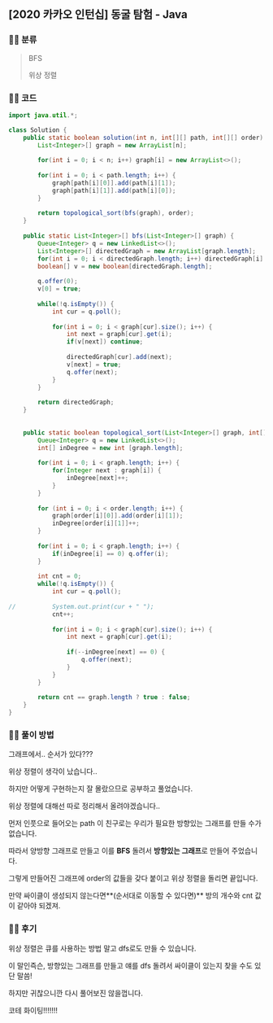 ## [2020 카카오 인턴십] 동굴 탐험 - Java

###    :man_cartwheeling: ​분류

> BFS
>
> 위상 정렬



###  :man_cartwheeling: 코드

```java
import java.util.*;

class Solution {
    public static boolean solution(int n, int[][] path, int[][] order) {
        List<Integer>[] graph = new ArrayList[n];
        
        for(int i = 0; i < n; i++) graph[i] = new ArrayList<>();
        
        for(int i = 0; i < path.length; i++) {
        	graph[path[i][0]].add(path[i][1]);
        	graph[path[i][1]].add(path[i][0]);
        }    
        
        return topological_sort(bfs(graph), order);
    }
	
	public static List<Integer>[] bfs(List<Integer>[] graph) {
		Queue<Integer> q = new LinkedList<>();
		List<Integer>[] directedGraph = new ArrayList[graph.length];
		for(int i = 0; i < directedGraph.length; i++) directedGraph[i] = new ArrayList<>();
		boolean[] v = new boolean[directedGraph.length];
		
		q.offer(0);
		v[0] = true;
		
		while(!q.isEmpty()) {
			int cur = q.poll();
			
			for(int i = 0; i < graph[cur].size(); i++) {
				int next = graph[cur].get(i);
				if(v[next]) continue;
				
				directedGraph[cur].add(next);
				v[next] = true;
				q.offer(next);
			}
		}
		
		return directedGraph;
	}
	
	
	public static boolean topological_sort(List<Integer>[] graph, int[][] order) {
        Queue<Integer> q = new LinkedList<>();
        int[] inDegree = new int [graph.length];
        
        for(int i = 0; i < graph.length; i++) {
        	for(Integer next : graph[i]) {
        		inDegree[next]++;
        	}
        }
        
		for (int i = 0; i < order.length; i++) {
			graph[order[i][0]].add(order[i][1]);
			inDegree[order[i][1]]++;
		}
        
        for(int i = 0; i < graph.length; i++) {
        	if(inDegree[i] == 0) q.offer(i);
        }
        
        int cnt = 0;
        while(!q.isEmpty()) {
        	int cur = q.poll();
        	
//        	System.out.print(cur + " ");
        	cnt++;
        	
        	for(int i = 0; i < graph[cur].size(); i++) {
        		int next = graph[cur].get(i);
        		
        		if(--inDegree[next] == 0) {
        			q.offer(next);
        		}
        	}
        }
        
        return cnt == graph.length ? true : false;
	}
}
```



### :man_cartwheeling: 풀이 방법

그래프에서.. 순서가 있다???

위상 정렬이 생각이 났습니다..

하지만 어떻게 구현하는지 잘 몰랐으므로 공부하고 풀었습니다.



위상 정렬에 대해선 따로 정리해서 올려야겠습니다..

먼저 인풋으로 들어오는 path 이 친구로는 우리가 필요한 방향있는 그래프를 만들 수가 없습니다.

따라서 양방향 그래프로 만들고 이를 **BFS** 돌려서 **방향있는 그래프**로 만들어 주었습니다.

 

그렇게 만들어진 그래프에 order의 값들을 갖다 붙이고 위상 정렬을 돌리면 끝입니다.

만약 싸이클이 생성되지 않는다면**(순서대로 이동할 수 있다면)** 방의 개수와 cnt 값이 같아야 되겠져.



###  :man_cartwheeling: 후기

위상 정렬은 큐를 사용하는 방법 말고 dfs로도 만들 수 있습니다.

이 말인즉슨, 방향있는 그래프를 만들고 얘를 dfs 돌려서 싸이클이 있는지 찾을 수도 있단 말씀!

하지만 귀찮으니깐 다시 풀어보진 않을껍니다.

 

코테 화이팅!!!!!!!